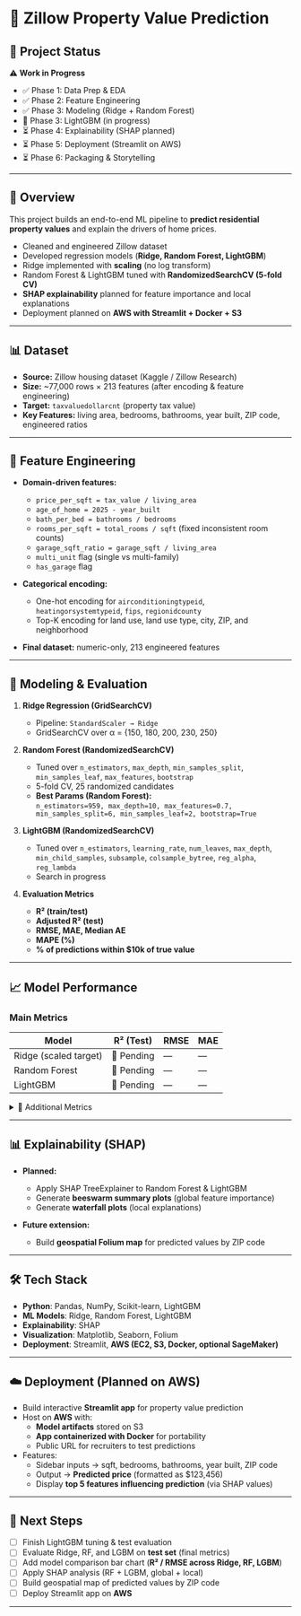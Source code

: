 # 🏡 Zillow Property Value Prediction  

## 📌 Project Status  
⚠️ **Work in Progress**  

- ✅ Phase 1: Data Prep & EDA  
- ✅ Phase 2: Feature Engineering  
- ✅ Phase 3: Modeling (Ridge + Random Forest)  
- 🔄 Phase 3: LightGBM (in progress)  
- ⏳ Phase 4: Explainability (SHAP planned)  
- ⏳ Phase 5: Deployment (Streamlit on AWS)  
- ⏳ Phase 6: Packaging & Storytelling  

---

## 📌 Overview  
This project builds an end-to-end ML pipeline to **predict residential property values** and explain the drivers of home prices.  

- Cleaned and engineered Zillow dataset  
- Developed regression models (**Ridge, Random Forest, LightGBM**)  
- Ridge implemented with **scaling** (no log transform)  
- Random Forest & LightGBM tuned with **RandomizedSearchCV (5-fold CV)**  
- **SHAP explainability** planned for feature importance and local explanations  
- Deployment planned on **AWS with Streamlit + Docker + S3**  

---

## 📊 Dataset  
- **Source:** Zillow housing dataset (Kaggle / Zillow Research)  
- **Size:** ~77,000 rows × 213 features (after encoding & feature engineering)  
- **Target:** `taxvaluedollarcnt` (property tax value)  
- **Key Features:** living area, bedrooms, bathrooms, year built, ZIP code, engineered ratios  

---

## 🔧 Feature Engineering  
- **Domain-driven features:**  
  - `price_per_sqft = tax_value / living_area`  
  - `age_of_home = 2025 - year_built`  
  - `bath_per_bed = bathrooms / bedrooms`  
  - `rooms_per_sqft = total_rooms / sqft` (fixed inconsistent room counts)  
  - `garage_sqft_ratio = garage_sqft / living_area`  
  - `multi_unit` flag (single vs multi-family)  
  - `has_garage` flag  

- **Categorical encoding:**  
  - One-hot encoding for `airconditioningtypeid`, `heatingorsystemtypeid`, `fips`, `regionidcounty`  
  - Top-K encoding for land use, land use type, city, ZIP, and neighborhood  

- **Final dataset:** numeric-only, 213 engineered features  

---

## 🔧 Modeling & Evaluation  

1. **Ridge Regression (GridSearchCV)**  
   - Pipeline: `StandardScaler → Ridge`  
   - GridSearchCV over α = {150, 180, 200, 230, 250}  

2. **Random Forest (RandomizedSearchCV)**  
   - Tuned over `n_estimators`, `max_depth`, `min_samples_split`, `min_samples_leaf`, `max_features`, `bootstrap`  
   - 5-fold CV, 25 randomized candidates
   - **Best Params (Random Forest):**  
      `n_estimators=959, max_depth=10, max_features=0.7, min_samples_split=6, min_samples_leaf=2, bootstrap=True`
 

3. **LightGBM (RandomizedSearchCV)**  
   - Tuned over `n_estimators`, `learning_rate`, `num_leaves`, `max_depth`, `min_child_samples`, `subsample`, `colsample_bytree`, `reg_alpha`, `reg_lambda`  
   - Search in progress  

4. **Evaluation Metrics**  
   - **R² (train/test)**  
   - **Adjusted R² (test)**  
   - **RMSE, MAE, Median AE**  
   - **MAPE (%)**  
   - **% of predictions within $10k of true value**  

---

## 📈 Model Performance  

### Main Metrics  
| Model                 | R² (Test) | RMSE   | MAE   |
|-----------------------|-----------|--------|-------|
| Ridge (scaled target) | 🔄 Pending | —      | —     |
| Random Forest         | 🔄 Pending | —      | —     |
| LightGBM              | 🔄 Pending | —      | —     |

<details>
  <summary>🔎 Additional Metrics</summary>

| Model                 | Adj R² | Median AE | MAPE  | Within $10k |
|-----------------------|--------|-----------|-------|-------------|
| Ridge (scaled target) | 🔄 —   | —         | —     | —           |
| Random Forest         | 🔄 —   | —         | —     | —           |
| LightGBM              | 🔄 —   | —         | —     | —           |

</details>  

---

## 📊 Explainability (SHAP)  
- **Planned:**  
  - Apply SHAP TreeExplainer to Random Forest & LightGBM  
  - Generate **beeswarm summary plots** (global feature importance)  
  - Generate **waterfall plots** (local explanations)  

- **Future extension:**  
  - Build **geospatial Folium map** for predicted values by ZIP code  

---

## 🛠️ Tech Stack  
- **Python**: Pandas, NumPy, Scikit-learn, LightGBM  
- **ML Models**: Ridge, Random Forest, LightGBM  
- **Explainability**: SHAP  
- **Visualization**: Matplotlib, Seaborn, Folium  
- **Deployment**: Streamlit, **AWS (EC2, S3, Docker, optional SageMaker)**  

---

## ☁️ Deployment (Planned on AWS)  
- Build interactive **Streamlit app** for property value prediction  
- Host on **AWS** with:  
  - **Model artifacts** stored on S3  
  - **App containerized with Docker** for portability  
  - Public URL for recruiters to test predictions  
- Features:  
  - Sidebar inputs → sqft, bedrooms, bathrooms, year built, ZIP code  
  - Output → **Predicted price** (formatted as \$123,456)  
  - Display **top 5 features influencing prediction** (via SHAP values)  

---

## 🚀 Next Steps  
- [ ] Finish LightGBM tuning & test evaluation  
- [ ] Evaluate Ridge, RF, and LGBM on **test set** (final metrics)  
- [ ] Add model comparison bar chart (**R² / RMSE across Ridge, RF, LGBM**)  
- [ ] Apply SHAP analysis (RF + LGBM, global + local)  
- [ ] Build geospatial map of predicted values by ZIP code  
- [ ] Deploy Streamlit app on **AWS**  

---
